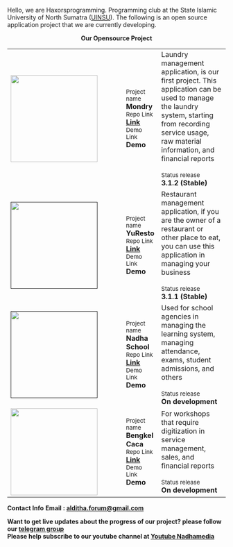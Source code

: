 Hello, we are Haxorsprogramming. Programming club at the State Islamic University of North Sumatra (<a href='https://uinsu.ac.id'>UINSU</a>). The following is an open source application project that we are currently developing.

<center>
  
**Our Opensource Project**
  <table>
    <tr>
      <td><a href="https://github.com/haxorsprogramming/Mondry" style="margin-right:50px;">
<img src="https://ik.imagekit.io/ebunga/haxors/Logo_Project/mondry_logo.png?ik-sdk-version=javascript-1.4.3&updatedAt=1642493851825" width="200px">
        </a></td>
      <td>
        <small>Project name </small><br/>
        <strong>Mondry</strong><br/>
        <small>Repo Link </small><br/>
        <strong><a href="https://github.com/haxorsprogramming/Mondry">Link</a></strong><br/>
        <small>Demo Link </small><br/>
        <strong>Demo</strong>
      </td>
      <td width="500px">
        Laundry management application, is our first project. This application can be used to manage the laundry system, starting from recording service usage, raw material information, and financial reports<br/><br/>
        <small>Status release </small><br/>
        <strong>3.1.2 (Stable)</strong><br/>
      </td>
    </tr>
    <tr>
      <td><a href="" style="margin-right:50px;">
<img src="https://ik.imagekit.io/ebunga/haxors/Logo_Project/yuresto_logo.png?ik-sdk-version=javascript-1.4.3&updatedAt=1642493937362" width="200px">
        </a></td>
      <td>
        <small>Project name </small><br/>
        <strong>YuResto</strong><br/>
        <small>Repo Link </small><br/>
        <strong><a href="https://github.com/haxorsprogramming/Nadha-Laundry">Link</a></strong><br/>
        <small>Demo Link </small><br/>
        <strong>Demo</strong>
      </td>
      <td width="500px">
        Restaurant management application, if you are the owner of a restaurant or other place to eat, you can use this application in managing your business<br/><br/>
        <small>Status release </small><br/>
        <strong>3.1.1 (Stable)</strong><br/>
      </td>
    </tr>
    <tr>
      <td><a href="" style="margin-right:50px;">
<img src="https://ik.imagekit.io/ebunga/haxors/Logo_Project/nadha_school_logo_D3umtYKUp.jpg?ik-sdk-version=javascript-1.4.3&updatedAt=1609130539268" width="200px">
        </a></td>
      <td>
        <small>Project name </small><br/>
        <strong>Nadha School</strong><br/>
        <small>Repo Link </small><br/>
        <strong><a href="https://github.com/haxorsprogramming/Nadha-Laundry">Link</a></strong><br/>
        <small>Demo Link </small><br/>
        <strong>Demo</strong>
      </td>
      <td width="500px">
        Used for school agencies in managing the learning system, managing attendance, exams, student admissions, and others
        <br/><br/>
        <small>Status release </small><br/>
        <strong>On development</strong><br/>
      </td>
    </tr>
    <tr>
      <td><a href="https://github.com/haxorsprogramming/Bengkel-Caca" style="margin-right:50px;">
<img src="https://ik.imagekit.io/ebunga/haxors/Logo_Project/logo_8AOU_AJKL.png?ik-sdk-version=javascript-1.4.3&updatedAt=1642493997434" width="200px">
        </a></td>
      <td>
        <small>Project name </small><br/>
        <strong>Bengkel Caca</strong><br/>
        <small>Repo Link </small><br/>
        <strong><a href="https://github.com/haxorsprogramming/Bengkel-Caca">Link</a></strong><br/>
        <small>Demo Link </small><br/>
        <strong>Demo</strong>
      </td>
      <td width="500px">
        For workshops that require digitization in service management, sales, and financial reports<br/><br/>
        <small>Status release </small><br/>
        <strong>On development</strong><br/>
      </td>
    </tr>
  </table>  
</center>


**Contact Info**
<strong>Email : alditha.forum@gmail.com</strong>

**Want to get live updates about the progress of our project? please follow our <a href="https://t.me/haxorsupdate">telegram group</a>**<br/>
**Please help subscribe to our youtube channel at <a href='https://www.youtube.com/channel/UC7_pSHlXnZCXN4v8TbvcIEg'>Youtube Nadhamedia</a>**
